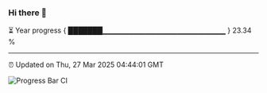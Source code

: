 ### Hi there 👋

⏳ Year progress { ███████▁▁▁▁▁▁▁▁▁▁▁▁▁▁▁▁▁▁▁▁▁▁▁ } 23.34 %

---

⏰ Updated on Thu, 27 Mar 2025 04:44:01 GMT

![Progress Bar CI](https://github.com/IshwaranRudhara/GIT-ACTION/workflows/Progress%20Bar%20CI/badge.svg)
